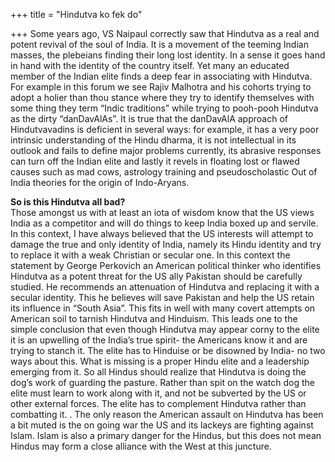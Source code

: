 +++
title = "Hindutva ko fek do"

+++
Some years ago, VS Naipaul correctly saw that Hindutva as a real and
potent revival of the soul of India. It is a movement of the teeming
Indian masses, the plebeians finding their long lost identity. In a
sense it goes hand in hand with the identity of the country itself. Yet
many an educated member of the Indian elite finds a deep fear in
associating with Hindutva. For example in this forum we see Rajiv
Malhotra and his cohorts trying to adopt a holier than thou stance where
they try to identify themselves with some thing they term “Indic
traditions” while trying to pooh-pooh Hindutva as the dirty
“danDavAlAs”. It is true that the danDavAlA approach of
Hindutvavadins is deficient in several ways: for example, it has a very
poor intrinsic understanding of the Hindu dharma, it is not intellectual
in its outlook and fails to define major problems currently, its
abrasive responses can turn off the Indian elite and lastly it revels in
floating lost or flawed causes such as mad cows, astrology training and
pseudoscholastic Out of India theories for the origin of Indo-Aryans.

**So is this Hindutva all bad?**  
Those amongst us with at least an iota of wisdom know that the US views
India as a competitor and will do things to keep India boxed up and
servile. In this context, I have always believed that the US interests
will attempt to damage the true and only identity of India, namely its
Hindu identity and try to replace it with a weak Christian or secular
one. In this context the statement by George Perkovich an American
political thinker who identifies Hindutva as a potent threat for the US
ally Pakistan should be carefully studied. He recommends an attenuation
of Hindutva and replacing it with a secular identity. This he believes
will save Pakistan and help the US retain its influence in “South Asia”.
This fits in well with many covert attempts on American soil to tarnish
Hindutva and Hinduism. This leads one to the simple conclusion that even
though Hindutva may appear corny to the elite it is an upwelling of the
India’s true spirit- the Americans know it and are trying to stanch it.
The elite has to Hinduise or be disowned by India- no two ways about
this. What is missing is a proper Hindu elite and a leadership emerging
from it. So all Hindus should realize that Hindutva is doing the dog’s
work of guarding the pasture. Rather than spit on the watch dog the
elite must learn to work along with it, and not be subverted by the US
or other external forces. The elite has to complement Hindutva rather
than combatting it. . The only reason the American assault on Hindutva
has been a bit muted is the on going war the US and its lackeys are
fighting against Islam. Islam is also a primary danger for the Hindus,
but this does not mean Hindus may form a close alliance with the West at
this juncture.
